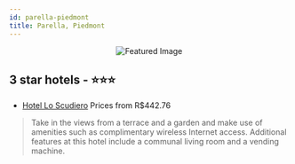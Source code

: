 ```yaml
---
id: parella-piedmont
title: Parella, Piedmont
---
```


<center><img src="https://i.travelapi.com/hotels/3000000/2540000/2537600/2537546/ae4611dc_z.jpg" alt="Featured Image" /></center>


##  3 star hotels - ⭐️⭐️⭐️

-    [Hotel Lo Scudiero](https://us.hurb.com/hotels/parella/hotel-lo-scudiero-JNP-JP724295?cmp=18055) Prices from R$442.76
   > Take in the views from a terrace and a garden and make use of amenities such as complimentary wireless Internet access. Additional features at this hotel include a communal living room and a vending machine.
